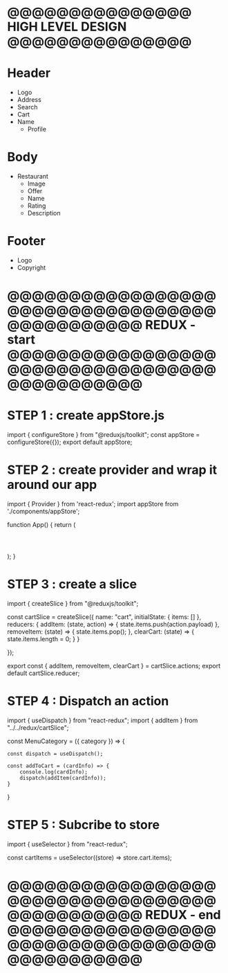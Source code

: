# @@@@@@@@@@@@@@@ HIGH LEVEL DESIGN @@@@@@@@@@@@@@@

# Header
  - Logo
  - Address
  - Search
  - Cart
  - Name
    - Profile

# Body
  - Restaurant
    - Image
    - Offer
    - Name
    - Rating
    - Description

# Footer
  - Logo
  - Copyright


# @@@@@@@@@@@@@@@@@@@@@@@@@@@@@@@@@@@@@@@@@@@@@ REDUX - start @@@@@@@@@@@@@@@@@@@@@@@@@@@@@@@@@@@@@@@@@@@@@

# STEP 1 : create appStore.js

import { configureStore } from "@reduxjs/toolkit";
const appStore = configureStore({});
export default appStore;

# STEP 2 : create provider and wrap it around our app

import { Provider } from 'react-redux';
import appStore from './components/appStore';

function App() {
  return (
    <Provider store={appStore}>
      <div>
        <Header />
        <Outlet />
      </div>
    </Provider>
  );
}

# STEP 3 : create a slice

import { createSlice } from "@reduxjs/toolkit";

const cartSlice = createSlice({
    name: "cart",
    initialState: {
        items: []
    },
    reducers: {
        addItem: (state, action) => {
            state.items.push(action.payload)
        },
        removeItem: (state) => {
            state.items.pop();
        },
        clearCart: (state) => {
            state.items.length = 0;
        }
    }

});

export const { addItem, removeItem, clearCart } = cartSlice.actions;
export default cartSlice.reducer;

# STEP 4 : Dispatch an action

import { useDispatch } from "react-redux";
import { addItem } from "../../redux/cartSlice";

const MenuCategory = ({ category }) => {

    const dispatch = useDispatch();

    const addToCart = (cardInfo) => {
        console.log(cardInfo);
        dispatch(addItem(cardInfo));
    }

}

# STEP 5 : Subcribe to store

import { useSelector } from "react-redux";

const cartItems = useSelector((store) => store.cart.items);




# @@@@@@@@@@@@@@@@@@@@@@@@@@@@@@@@@@@@@@@@@@@@@ REDUX - end @@@@@@@@@@@@@@@@@@@@@@@@@@@@@@@@@@@@@@@@@@@@@